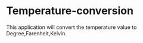 # Temperature-conversion
This application will convert the temperature value to Degree,Farenheit,Kelvin.
